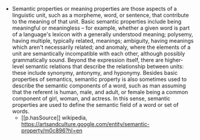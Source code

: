 


- Semantic properties or meaning properties are those aspects of a linguistic unit, such as a morpheme, word, or sentence, that contribute to the meaning of that unit. Basic semantic properties include being meaningful or meaningless – for example, whether a given word is part of a language's lexicon with a generally understood meaning; polysemy, having multiple, typically related, meanings; ambiguity, having meanings which aren't necessarily related; and anomaly, where the elements of a unit are semantically incompatible with each other, although possibly grammatically sound. Beyond the expression itself, there are higher-level semantic relations that describe the relationship between units: these include synonymy, antonymy, and hyponymy.
Besides basic properties of semantics, semantic property is also sometimes used to describe the semantic components of a word, such as man assuming that the referent is human, male, and adult, or female being a common component of girl, woman, and actress. In this sense, semantic properties are used to define the semantic field of a word or set of words.
  - [[p.hasSource]] wikipedia, https://artsandculture.google.com/entity/semantic-property/m0c896?hl=en
